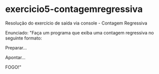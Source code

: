 # exercicio5-contagemregressiva
Resolução do exercício de saída via console - Contagem Regressiva  

Enunciado: "Faça um programa que exiba uma contagem regressiva no seguinte formato:  

Preparar... 

Apontar... 

FOGO!"
